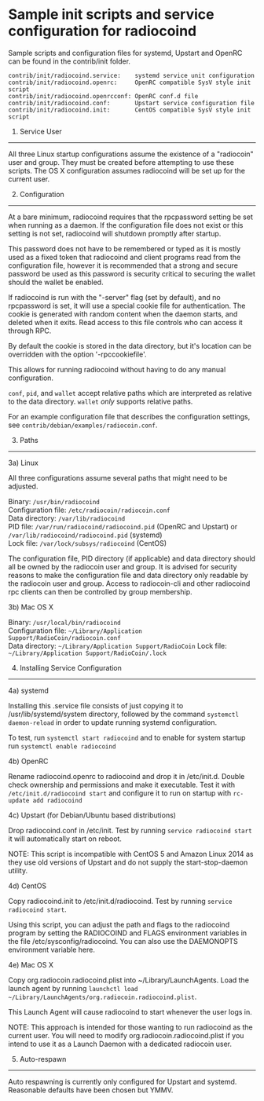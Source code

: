 Sample init scripts and service configuration for radiocoind
==========================================================

Sample scripts and configuration files for systemd, Upstart and OpenRC
can be found in the contrib/init folder.

    contrib/init/radiocoind.service:    systemd service unit configuration
    contrib/init/radiocoind.openrc:     OpenRC compatible SysV style init script
    contrib/init/radiocoind.openrcconf: OpenRC conf.d file
    contrib/init/radiocoind.conf:       Upstart service configuration file
    contrib/init/radiocoind.init:       CentOS compatible SysV style init script

1. Service User
---------------------------------

All three Linux startup configurations assume the existence of a "radiocoin" user
and group.  They must be created before attempting to use these scripts.
The OS X configuration assumes radiocoind will be set up for the current user.

2. Configuration
---------------------------------

At a bare minimum, radiocoind requires that the rpcpassword setting be set
when running as a daemon.  If the configuration file does not exist or this
setting is not set, radiocoind will shutdown promptly after startup.

This password does not have to be remembered or typed as it is mostly used
as a fixed token that radiocoind and client programs read from the configuration
file, however it is recommended that a strong and secure password be used
as this password is security critical to securing the wallet should the
wallet be enabled.

If radiocoind is run with the "-server" flag (set by default), and no rpcpassword is set,
it will use a special cookie file for authentication. The cookie is generated with random
content when the daemon starts, and deleted when it exits. Read access to this file
controls who can access it through RPC.

By default the cookie is stored in the data directory, but it's location can be overridden
with the option '-rpccookiefile'.

This allows for running radiocoind without having to do any manual configuration.

`conf`, `pid`, and `wallet` accept relative paths which are interpreted as
relative to the data directory. `wallet` *only* supports relative paths.

For an example configuration file that describes the configuration settings,
see `contrib/debian/examples/radiocoin.conf`.

3. Paths
---------------------------------

3a) Linux

All three configurations assume several paths that might need to be adjusted.

Binary:              `/usr/bin/radiocoind`  
Configuration file:  `/etc/radiocoin/radiocoin.conf`  
Data directory:      `/var/lib/radiocoind`  
PID file:            `/var/run/radiocoind/radiocoind.pid` (OpenRC and Upstart) or `/var/lib/radiocoind/radiocoind.pid` (systemd)  
Lock file:           `/var/lock/subsys/radiocoind` (CentOS)  

The configuration file, PID directory (if applicable) and data directory
should all be owned by the radiocoin user and group.  It is advised for security
reasons to make the configuration file and data directory only readable by the
radiocoin user and group.  Access to radiocoin-cli and other radiocoind rpc clients
can then be controlled by group membership.

3b) Mac OS X

Binary:              `/usr/local/bin/radiocoind`  
Configuration file:  `~/Library/Application Support/RadioCoin/radiocoin.conf`  
Data directory:      `~/Library/Application Support/RadioCoin`
Lock file:           `~/Library/Application Support/RadioCoin/.lock`

4. Installing Service Configuration
-----------------------------------

4a) systemd

Installing this .service file consists of just copying it to
/usr/lib/systemd/system directory, followed by the command
`systemctl daemon-reload` in order to update running systemd configuration.

To test, run `systemctl start radiocoind` and to enable for system startup run
`systemctl enable radiocoind`

4b) OpenRC

Rename radiocoind.openrc to radiocoind and drop it in /etc/init.d.  Double
check ownership and permissions and make it executable.  Test it with
`/etc/init.d/radiocoind start` and configure it to run on startup with
`rc-update add radiocoind`

4c) Upstart (for Debian/Ubuntu based distributions)

Drop radiocoind.conf in /etc/init.  Test by running `service radiocoind start`
it will automatically start on reboot.

NOTE: This script is incompatible with CentOS 5 and Amazon Linux 2014 as they
use old versions of Upstart and do not supply the start-stop-daemon utility.

4d) CentOS

Copy radiocoind.init to /etc/init.d/radiocoind. Test by running `service radiocoind start`.

Using this script, you can adjust the path and flags to the radiocoind program by
setting the RADIOCOIND and FLAGS environment variables in the file
/etc/sysconfig/radiocoind. You can also use the DAEMONOPTS environment variable here.

4e) Mac OS X

Copy org.radiocoin.radiocoind.plist into ~/Library/LaunchAgents. Load the launch agent by
running `launchctl load ~/Library/LaunchAgents/org.radiocoin.radiocoind.plist`.

This Launch Agent will cause radiocoind to start whenever the user logs in.

NOTE: This approach is intended for those wanting to run radiocoind as the current user.
You will need to modify org.radiocoin.radiocoind.plist if you intend to use it as a
Launch Daemon with a dedicated radiocoin user.

5. Auto-respawn
-----------------------------------

Auto respawning is currently only configured for Upstart and systemd.
Reasonable defaults have been chosen but YMMV.
